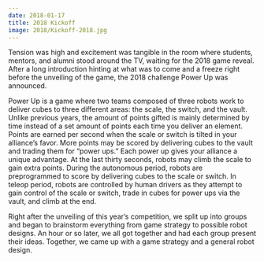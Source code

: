 ```yaml
---
date: 2018-01-17
title: 2018 Kickoff
image: 2018/Kickoff-2018.jpg
---
```


Tension was high and excitement was tangible in the room where students, mentors, and alumni stood around the TV, waiting for the 2018 game reveal. After a long introduction hinting at what was to come and a freeze right before the unveiling of the game, the 2018 challenge Power Up was announced.

Power Up is a game where two teams composed of three robots work to deliver cubes to three different areas: the scale, the switch, and the vault. Unlike previous years, the amount of points gifted is mainly determined by time instead of a set amount of points each time you deliver an element. Points are earned per second when the scale or switch is tilted in your alliance’s favor. More points may be scored by delivering cubes to the vault and trading them for “power ups.” Each power up gives your alliance a unique advantage. At the last thirty seconds, robots may climb the scale to gain extra points. During the autonomous period, robots are preprogrammed to score by delivering cubes to the scale or switch. In teleop period, robots are controlled by human drivers as they attempt to gain control of the scale or switch, trade in cubes for power ups via the vault, and climb at the end.

Right after the unveiling of this year’s competition, we split up into groups and began to brainstorm everything from game strategy to possible robot designs. An hour or so later, we all got together and had each group present their ideas. Together, we came up with a game strategy and a general robot design.
